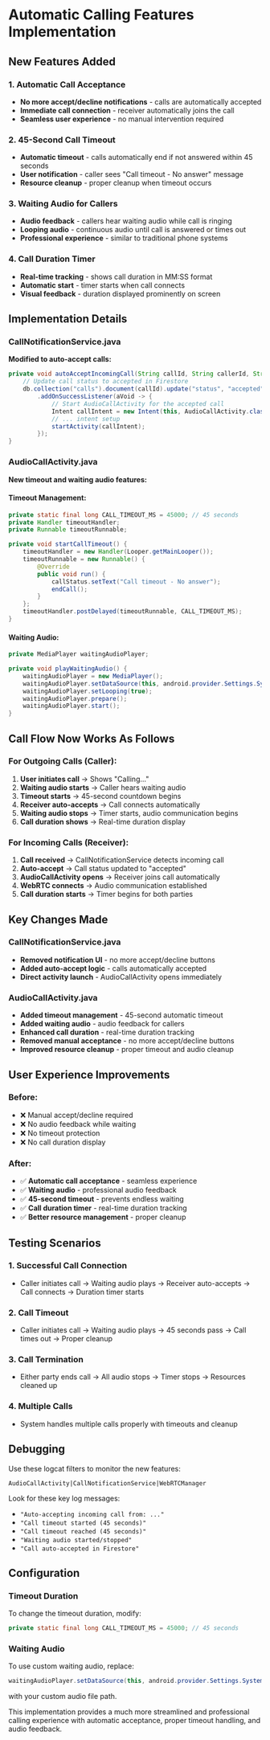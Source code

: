 # Automatic Calling Features Implementation

## New Features Added

### 1. **Automatic Call Acceptance**
- **No more accept/decline notifications** - calls are automatically accepted
- **Immediate call connection** - receiver automatically joins the call
- **Seamless user experience** - no manual intervention required

### 2. **45-Second Call Timeout**
- **Automatic timeout** - calls automatically end if not answered within 45 seconds
- **User notification** - caller sees "Call timeout - No answer" message
- **Resource cleanup** - proper cleanup when timeout occurs

### 3. **Waiting Audio for Callers**
- **Audio feedback** - callers hear waiting audio while call is ringing
- **Looping audio** - continuous audio until call is answered or times out
- **Professional experience** - similar to traditional phone systems

### 4. **Call Duration Timer**
- **Real-time tracking** - shows call duration in MM:SS format
- **Automatic start** - timer starts when call connects
- **Visual feedback** - duration displayed prominently on screen

## Implementation Details

### CallNotificationService.java
**Modified to auto-accept calls:**
```java
private void autoAcceptIncomingCall(String callId, String callerId, String callerName, String callerPhotoUrl) {
    // Update call status to accepted in Firestore
    db.collection("calls").document(callId).update("status", "accepted")
        .addOnSuccessListener(aVoid -> {
            // Start AudioCallActivity for the accepted call
            Intent callIntent = new Intent(this, AudioCallActivity.class);
            // ... intent setup
            startActivity(callIntent);
        });
}
```

### AudioCallActivity.java
**New timeout and waiting audio features:**

#### Timeout Management:
```java
private static final long CALL_TIMEOUT_MS = 45000; // 45 seconds
private Handler timeoutHandler;
private Runnable timeoutRunnable;

private void startCallTimeout() {
    timeoutHandler = new Handler(Looper.getMainLooper());
    timeoutRunnable = new Runnable() {
        @Override
        public void run() {
            callStatus.setText("Call timeout - No answer");
            endCall();
        }
    };
    timeoutHandler.postDelayed(timeoutRunnable, CALL_TIMEOUT_MS);
}
```

#### Waiting Audio:
```java
private MediaPlayer waitingAudioPlayer;

private void playWaitingAudio() {
    waitingAudioPlayer = new MediaPlayer();
    waitingAudioPlayer.setDataSource(this, android.provider.Settings.System.DEFAULT_NOTIFICATION_URI);
    waitingAudioPlayer.setLooping(true);
    waitingAudioPlayer.prepare();
    waitingAudioPlayer.start();
}
```

## Call Flow Now Works As Follows

### For Outgoing Calls (Caller):
1. **User initiates call** → Shows "Calling..."
2. **Waiting audio starts** → Caller hears waiting audio
3. **Timeout starts** → 45-second countdown begins
4. **Receiver auto-accepts** → Call connects automatically
5. **Waiting audio stops** → Timer starts, audio communication begins
6. **Call duration shows** → Real-time duration display

### For Incoming Calls (Receiver):
1. **Call received** → CallNotificationService detects incoming call
2. **Auto-accept** → Call status updated to "accepted"
3. **AudioCallActivity opens** → Receiver joins call automatically
4. **WebRTC connects** → Audio communication established
5. **Call duration starts** → Timer begins for both parties

## Key Changes Made

### CallNotificationService.java
- **Removed notification UI** - no more accept/decline buttons
- **Added auto-accept logic** - calls automatically accepted
- **Direct activity launch** - AudioCallActivity opens immediately

### AudioCallActivity.java
- **Added timeout management** - 45-second automatic timeout
- **Added waiting audio** - audio feedback for callers
- **Enhanced call duration** - real-time duration tracking
- **Removed manual acceptance** - no more accept/decline buttons
- **Improved resource cleanup** - proper timeout and audio cleanup

## User Experience Improvements

### Before:
- ❌ Manual accept/decline required
- ❌ No audio feedback while waiting
- ❌ No timeout protection
- ❌ No call duration display

### After:
- ✅ **Automatic call acceptance** - seamless experience
- ✅ **Waiting audio** - professional audio feedback
- ✅ **45-second timeout** - prevents endless waiting
- ✅ **Call duration timer** - real-time duration tracking
- ✅ **Better resource management** - proper cleanup

## Testing Scenarios

### 1. **Successful Call Connection**
- Caller initiates call → Waiting audio plays → Receiver auto-accepts → Call connects → Duration timer starts

### 2. **Call Timeout**
- Caller initiates call → Waiting audio plays → 45 seconds pass → Call times out → Proper cleanup

### 3. **Call Termination**
- Either party ends call → All audio stops → Timer stops → Resources cleaned up

### 4. **Multiple Calls**
- System handles multiple calls properly with timeouts and cleanup

## Debugging

Use these logcat filters to monitor the new features:
```
AudioCallActivity|CallNotificationService|WebRTCManager
```

Look for these key log messages:
- `"Auto-accepting incoming call from: ..."`
- `"Call timeout started (45 seconds)"`
- `"Call timeout reached (45 seconds)"`
- `"Waiting audio started/stopped"`
- `"Call auto-accepted in Firestore"`

## Configuration

### Timeout Duration
To change the timeout duration, modify:
```java
private static final long CALL_TIMEOUT_MS = 45000; // 45 seconds
```

### Waiting Audio
To use custom waiting audio, replace:
```java
waitingAudioPlayer.setDataSource(this, android.provider.Settings.System.DEFAULT_NOTIFICATION_URI);
```
with your custom audio file path.

This implementation provides a much more streamlined and professional calling experience with automatic acceptance, proper timeout handling, and audio feedback.
